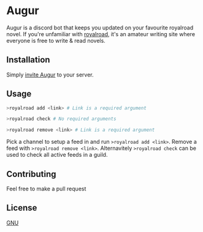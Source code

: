 # Augur
Augur is a discord bot that keeps you updated on your favourite royalroad novel. If you're unfamiliar with [royalroad](https://royalroad.com), it's an amateur writing site where everyone is free to write & read novels.

## Installation 
Simply [invite Augur](https://discord.com/oauth2/authorize?client_id=698577870322401280&scope=bot&permissions=84992) to your server.

## Usage

```python
>royalroad add <link> # Link is a required argument

>royalroad check # No required arguments

>royalroad remove <link> # Link is a required argument
```

Pick a channel to setup a feed in and run `>royalroad add <link>`. Remove a feed with `>royalroad remove <link>`.
Alternavitely `>royalroad check` can be used to check all active feeds in a guild.

## Contributing
Feel free to make a pull request

## License
[GNU](https://choosealicense.com/licenses/gpl-3.0/#)
